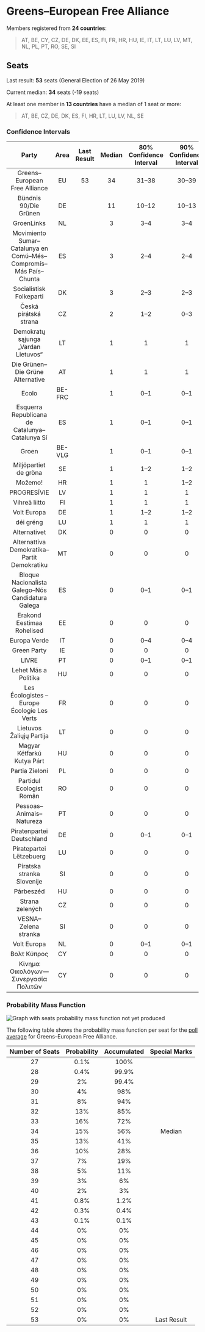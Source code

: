 # Greens–European Free Alliance

Members registered from **24 countries**:

> AT, BE, CY, CZ, DE, DK, EE, ES, FI, FR, HR, HU, IE, IT, LT, LU, LV, MT, NL, PL, PT, RO, SE, SI

## Seats

Last result: **53** seats (General Election of 26 May 2019)

Current median: **34** seats (-19 seats)

At least one member in **13 countries** have a median of 1 seat or more:

> AT, BE, CZ, DE, DK, ES, FI, HR, LT, LU, LV, NL, SE

### Confidence Intervals

| Party | Area | Last Result | Median | 80% Confidence Interval | 90% Confidence Interval | 95% Confidence Interval | 99% Confidence Interval |
|:-----:|:----:|:-----------:|:------:|:-----------------------:|:-----------------------:|:-----------------------:|:-----------------------:|
| Greens–European Free Alliance | EU | 53 | 34 | 31–38 | 30–39 | 30–40 | 28–41 |
| Bündnis 90/Die Grünen | DE | | 11 | 10–12 | 10–13 | 9–13 | 8–14 |
| GroenLinks | NL | | 3 | 3–4 | 3–4 | 3–4 | 3–4 |
| Movimiento Sumar–Catalunya en Comú–Més–Compromís–Más País–Chunta | ES | | 3 | 2–4 | 2–4 | 1–4 | 1–4 |
| Socialistisk Folkeparti | DK | | 3 | 2–3 | 2–3 | 2–3 | 2–3 |
| Česká pirátská strana | CZ | | 2 | 1–2 | 0–3 | 0–3 | 0–3 |
| Demokratų sąjunga „Vardan Lietuvos“ | LT | | 1 | 1 | 1 | 1 | 1 |
| Die Grünen–Die Grüne Alternative | AT | | 1 | 1 | 1 | 1 | 1–2 |
| Ecolo | BE-FRC | | 1 | 0–1 | 0–1 | 0–1 | 0–1 |
| Esquerra Republicana de Catalunya–Catalunya Sí | ES | | 1 | 0–1 | 0–1 | 0–1 | 0–2 |
| Groen | BE-VLG | | 1 | 0–1 | 0–1 | 0–1 | 0–1 |
| Miljöpartiet de gröna | SE | | 1 | 1–2 | 1–2 | 1–2 | 1–2 |
| Možemo! | HR | | 1 | 1 | 1–2 | 1–2 | 1–2 |
| PROGRESĪVIE | LV | | 1 | 1 | 1 | 1 | 1 |
| Vihreä liitto | FI | | 1 | 1 | 1 | 1 | 1–2 |
| Volt Europa | DE | | 1 | 1–2 | 1–2 | 1–2 | 1–3 |
| déi gréng | LU | | 1 | 1 | 1 | 1 | 1 |
| Alternativet | DK | | 0 | 0 | 0 | 0 | 0 |
| Alternattiva Demokratika–Partit Demokratiku | MT | | 0 | 0 | 0 | 0 | 0 |
| Bloque Nacionalista Galego–Nós Candidatura Galega | ES | | 0 | 0–1 | 0–1 | 0–1 | 0–1 |
| Erakond Eestimaa Rohelised | EE | | 0 | 0 | 0 | 0 | 0 |
| Europa Verde | IT | | 0 | 0–4 | 0–4 | 0–4 | 0–5 |
| Green Party | IE | | 0 | 0 | 0 | 0 | 0 |
| LIVRE | PT | | 0 | 0–1 | 0–1 | 0–1 | 0–1 |
| Lehet Más a Politika | HU | | 0 | 0 | 0 | 0 | 0 |
| Les Écologistes – Europe Écologie Les Verts | FR | | 0 | 0 | 0 | 0 | 0 |
| Lietuvos Žaliųjų Partija | LT | | 0 | 0 | 0 | 0 | 0 |
| Magyar Kétfarkú Kutya Párt | HU | | 0 | 0 | 0 | 0–1 | 0–1 |
| Partia Zieloni | PL | | 0 | 0 | 0 | 0 | 0–1 |
| Partidul Ecologist Român | RO | | 0 | 0 | 0 | 0 | 0 |
| Pessoas–Animais–Natureza | PT | | 0 | 0 | 0 | 0 | 0 |
| Piratenpartei Deutschland | DE | | 0 | 0–1 | 0–1 | 0–1 | 0–1 |
| Piratepartei Lëtzebuerg | LU | | 0 | 0 | 0 | 0 | 0 |
| Piratska stranka Slovenije | SI | | 0 | 0 | 0 | 0 | 0 |
| Párbeszéd | HU | | 0 | 0 | 0 | 0 | 0 |
| Strana zelených | CZ | | 0 | 0 | 0 | 0 | 0 |
| VESNA–Zelena stranka | SI | | 0 | 0 | 0 | 0 | 0 |
| Volt Europa | NL | | 0 | 0–1 | 0–1 | 0–1 | 0–1 |
| Βολτ Κύπρος | CY | | 0 | 0 | 0 | 0 | 0 |
| Κίνημα Οικολόγων—Συνεργασία Πολιτών | CY | | 0 | 0 | 0 | 0 | 0 |

### Probability Mass Function

![Graph with seats probability mass function not yet produced](average-2024-11-30-seats-pmf-greens–europeanfreealliance.png "Seats Probability Mass Function")

The following table shows the probability mass function per seat for the [poll average](average-2024-11-30.html) for Greens–European Free Alliance.

| Number of Seats | Probability | Accumulated | Special Marks |
|:---------------:|:-----------:|:-----------:|:-------------:|
| 27 | 0.1% | 100% |  |
| 28 | 0.4% | 99.9% |  |
| 29 | 2% | 99.4% |  |
| 30 | 4% | 98% |  |
| 31 | 8% | 94% |  |
| 32 | 13% | 85% |  |
| 33 | 16% | 72% |  |
| 34 | 15% | 56% | Median |
| 35 | 13% | 41% |  |
| 36 | 10% | 28% |  |
| 37 | 7% | 19% |  |
| 38 | 5% | 11% |  |
| 39 | 3% | 6% |  |
| 40 | 2% | 3% |  |
| 41 | 0.8% | 1.2% |  |
| 42 | 0.3% | 0.4% |  |
| 43 | 0.1% | 0.1% |  |
| 44 | 0% | 0% |  |
| 45 | 0% | 0% |  |
| 46 | 0% | 0% |  |
| 47 | 0% | 0% |  |
| 48 | 0% | 0% |  |
| 49 | 0% | 0% |  |
| 50 | 0% | 0% |  |
| 51 | 0% | 0% |  |
| 52 | 0% | 0% |  |
| 53 | 0% | 0% | Last Result |


